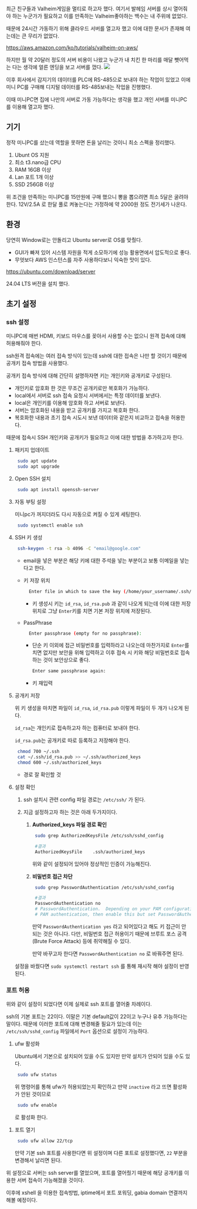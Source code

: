 최근 친구들과 Valheim게임을 멀티로 하고자 했다. 여기서 발헤임 서버를 상시 열어줘야 하는 누군가가 필요하고 이를 만족하는 Valheim좋아하는 백수는 내 주위에 없었다.

때문에 24시간 가동하기 위해 클라우드 서버를 열고자 했고 이에 대한 문서가 존재해 여는데는 큰 무리가 없었다.

<https://aws.amazon.com/ko/tutorials/valheim-on-aws/>

하지만 월 약 20달러 정도의 서버 비용이 나왔고 누군가 내 치킨 한 마리를 매달 뺏어먹는 다는 생각에 얼른 엔딩을 보고 서버를 껐다. ![](https://velog.velcdn.com/images/faulty337/post/3ec07da0-c506-4eb4-a47e-db170ae4d987/image.png)

이후 회사에서 감지기의 데이터를 PLC에 RS-485으로 보내야 하는 작업이 있었고 이에 미니 PC를 구매해 디지털 데이터를 RS-485보내는 작업을 진행했다.

이때 미니PC면 집에 나만의 서버로 가동 가능하다는 생각을 했고 개인 서버를 미니PC를 이용해 열고자 했다.

기기
---

정작 미니PC를 샀는데 역할을 못하면 돈을 날리는 것이니 최소 스펙을 정리했다.

1. Ubunt OS 지원
2. 최소 t3.nano급 CPU
3. RAM 16GB 이상
4. Lan 포트 1개 이상
5. SSD 256GB 이상

위 조건을 만족하는 미니PC를 15만원에 구매 했으니 뽕을 뽑으려면 최소 5달은 굴려야 한다. 12V/2.5A 로 한달 풀로 켜놓는다는 가정하에 약 2000원 정도 전기세가 나온다.

환경
---

당연히 Window로는 안돌리고 Ubuntu server로 OS를 맞췄다.

* GUI가 빠져 있어 시스템 자원을 적게 소모하기에 성능 활용면에서 압도적으로 좋다.
* 무엇보다 AWS 인스턴스를 자주 사용하다보니 익숙한 맛이 있다.

<https://ubuntu.com/download/server>

24.04 LTS 버전을 설치 했다.

초기 설정
-----

### ssh 설정

미니PC에 매번 HDMI, 키보드 마우스를 꽂아서 사용할 수는 없으니 원격 접속에 대해 허용해줘야 한다.

ssh원격 접속에는 여러 접속 방식이 있는데 ssh에 대한 접속은 나만 할 것이기 때문에 공개키 접속 방법을 사용했다.

공개키 접속 방식에 대해 간단히 설명하자면 키는 개인키와 공개키로 구성된다.

* 개인키로 암호화 한 것은 무조건 공개키로만 복호화가 가능하다.
* local에서 서버로 ssh 접속 요청시 서버에서는 특정 데이터를 보낸다.
* local은 개인키를 이용해 암호화 하고 서버로 보낸다.
* 서버는 암호화된 내용을 받고 공개키를 가지고 복호화 한다.
* 복호화한 내용과 초기 접속 시도시 보낸 데이터와 같은지 비교하고 접속을 허용한다.

때문에 접속시 SSH 개인키와 공개키가 필요하고 이에 대한 방법을 추가하고자 한다.

1. 패키지 업데이트

   ```bash
    sudo apt update
    sudo apt upgrade
   ```

2. Open SSH 설치

   ```bash
    sudo apt install openssh-server
   ```

3. 자동 부팅 설정

   미니pc가 꺼지더라도 다시 자동으로 켜질 수 있게 세팅한다.

   ```bash
    sudo systemctl enable ssh
   ```

4. SSH 키 생성

   ```bash
    ssh-keygen -t rsa -b 4096 -C "email@google.com"
   ```

   * email을 넣은 부분은 해당 키에 대한 주석을 넣는 부분이고 보통 이메일을 넣는다고 한다.

   * 키 저장 위치

     ```bash
       Enter file in which to save the key (/home/your_username/.ssh/id_rsa):
     ```

     * 키 생성시 키는 `id_rsa`, `id_rsa.pub` 과 같이 나오게 되는데 이에 대한 저장 위치로 그냥 `Enter`키를 치면 기본 저장 위치에 저장된다.
   * PassPhrase

     ```bash
       Enter passphrase (empty for no passphrase):
     ```

     * 단순 키 이외에 접근 비밀번호를 입력하라고 나오는데 마찬가지로 `Enter`를 치면 없지만 보안을 위해 입력하고 이후 접속 시 키와 해당 비밀번호로 접속하는 것이 보안상으로 좋다.

       ```bash
       Enter same passphrase again:
       ```

     * 키 재입력

5. 공개키 저장

   위 키 생성을 마치면 파일이 `id_rsa`, `id_rsa.pub` 이렇게 파일이 두 개가 나오게 된다.

   `id_rsa`는 개인키로 접속하고자 하는 컴퓨터로 보내야 한다.

   `id_rsa.pub`는 공개키로 따로 등록하고 저장해야 한다.

   ```bash
    chmod 700 ~/.ssh
    cat ~/.ssh/id_rsa.pub >> ~/.ssh/authorized_keys
    chmod 600 ~/.ssh/authorized_keys
   ```

   * 경로 잘 확인할 것
6. 설정 확인

   1. ssh 설치시 관련 config 파일 경로는 `/etc/ssh/` 가 된다.

   2. 지금 설정하고자 하는 것은 아래 두가지이다.

      1. **Authorized_keys 파일 경로 확인**

         ```bash
          sudo grep AuthorizedKeysFile /etc/ssh/sshd_config
         ```

         ```bash
          #결과
          AuthorizedKeysFile    .ssh/authorized_keys
         ```

         위와 같이 설정되어 있어야 정상적인 인증이 가능해진다.
      2. **비밀번호 접근 차단**

         ```bash
          sudo grep PasswordAuthentication /etc/ssh/sshd_config
         ```

         ```bash
          #결과
          PasswordAuthentication no
          # PasswordAuthentication.  Depending on your PAM configuration,
          # PAM authentication, then enable this but set PasswordAuthentication
         ```

         만약 `PasswordAuthentication yes` 라고 되어있다고 해도 키 접근이 안되는 것은 아니다. 다만, 비밀번호 접근 허용이기 때문에 브루트 포스 공격(Brute Force Attack) 등에 취약해질 수 있다.

         만약 바꾸고자 한다면 `PasswordAuthentication no` 로 바꿔주면 된다.

    설정을 바꿨다면 `sudo systemctl restart ssh` 를 통해 재시작 해야 설정이 반영된다.

### 포트 허용

위와 같이 설정이 되었다면 이제 실제로 ssh 포트를 열어줄 차례이다.

ssh의 기본 포트는 22이다. 이말은 기본 default값이 22이고 누구나 유추 가능하다는 말이다. 때문에 이러한 포트에 대해 변경해줄 필요가 있는데 이는 `/etc/ssh/sshd_config` 파일에서 `Port` 옵션으로 설정이 가능하다.

1. ufw 활성화

   Ubuntu에서 기본으로 설치되어 있을 수도 있지만 만약 설치가 안되어 있을 수도 있다.

   ```bash
    sudo ufw status
   ```

   위 명령어를 통해 ufw가 허용되었는지 확인하고 만약 `inactive` 라고 뜨면 활성화가 안된 것이므로

   ```bash
    sudo ufw enable
   ```

   로 활성화 한다.

<!-- -->

1. 포트 열기

   ```bash
    sudo ufw allow 22/tcp
   ```

   만약 기본 ssh 포트를 사용한다면 위 설정이며 다른 포트로 설정했다면, `22` 부분을 변경해서 날리면 된다.

위 설정으로 서버는 ssh server를 열었으며, 포트를 열어줬기 때문에 해당 공개키를 이용한 서버 접속이 가능해졌을 것이다.

이후에 xshell 을 이용한 접속방법, iptime에서 포트 포워딩, gabia domain 연결까지 해볼 예정이다.

